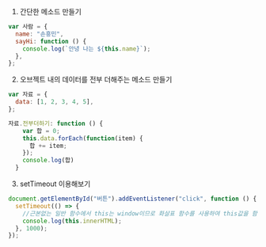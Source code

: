 1. 간단한 메소드 만들기

```javascript
var 사람 = {
  name: "손흥민",
  sayHi: function () {
    console.log(`안녕 나는 ${this.name}`);
  },
};
```

2. 오브젝트 내의 데이터를 전부 더해주는 메소드 만들기

```javascript
var 자료 = {
  data: [1, 2, 3, 4, 5],
};

자료.전부더하기: function () {
    var 합 = 0;
    this.data.forEach(function(item) {
      합 += item;
    });
    console.log(합)
  }
```

3. setTimeout 이용해보기

```javascript
document.getElementById("버튼").addEventListener("click", function () {
  setTimeout(() => {
    //근본없는 일반 함수에서 this는 window이므로 화살표 함수를 사용하여 this값을 함수 밖에 있는거 그대로 사용
    console.log(this.innerHTML);
  }, 1000);
});
```
